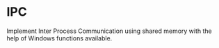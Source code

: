 # IPC

Implement Inter Process Communication using shared memory with the help of Windows functions available.
